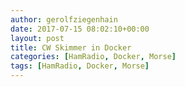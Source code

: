```yaml
---
author: gerolfziegenhain
date: 2017-07-15 08:02:10+00:00
layout: post
title: CW Skimmer in Docker
categories: [HamRadio, Docker, Morse]
tags: [HamRadio, Docker, Morse]
---
```


